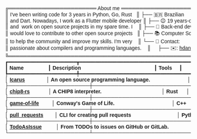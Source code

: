 <pre style="font-family:Helvetica">╔════════════════════════ About me ════════════════════════╗ 🤓 <a href="https://drive.google.com/drive/folders/1HEgd8xXOdbcE1ve6Uhzkxa3vlJ06AfjY?usp=share_link">Hícaro Dânrlley</a>                     
║ I&#x27;ve been writing code for 3 years in Python, Go, Rust   ║ ├── 🇧🇷 Brazilian                       
║ and Dart. Nowadays, I work as a Flutter mobile developer ║ ├── 😉 19 years-old                    
║ and  work on open source projects in my spare time. I    ║ ├── 🔧 Back-end developer              
║ would love to contribute to other open source projects   ║ ├── 📚 Computer Science student at <a href="https://ufal.br/">UFAL</a>
║ to help the community and improve my skills. I&#x27;m very    ║ └── 📇 Contact:                        
║ passionate about compilers and programming languages.    ║     ├── ✉️: <a href="mailto:hdanrlley1@gmail.com">hdanrlley1@gmail.com</a>        
╚══════════════════════════════════════════════════════════╝     └── LinkedIn️: <a href="https://www.linkedin.com/in/hicaromiguel/">hicaromiguel</a>         
┏━━━━━━━━━━━━━━━━━━━━━━┳━━━━━━━━━━━━━━━━━━━━━━━━━━━━━━━━━━━━━━━━━━━━━━━━━━━━━━━━━━━━━━━┳━━━━━━━━━━━┓
┃<span style="font-weight: bold"> Name                 </span>┃<span style="font-weight: bold"> Description                                                   </span>┃<span style="font-weight: bold"> Tools     </span>┃
┡━━━━━━━━━━━━━━━━━━━━━━╇━━━━━━━━━━━━━━━━━━━━━━━━━━━━━━━━━━━━━━━━━━━━━━━━━━━━━━━━━━━━━━━╇━━━━━━━━━━━┩
│<span style="font-weight: bold"> </span><span style="font-weight: bold"><a href="https://github.com/IcarusLang/Icarus">Icarus</a></span><span style="font-weight: bold">               </span>│<span style="font-weight: bold"> An open source programming language.                          </span>│<span style="font-weight: bold"> C++       </span>│
├──────────────────────┼───────────────────────────────────────────────────────────────┼───────────┤
│<span style="font-weight: bold"> </span><span style="font-weight: bold"><a href="https://github.com/HicaroD/chip8-rs">chip8-rs</a></span><span style="font-weight: bold">             </span>│<span style="font-weight: bold"> A CHIP8 interpreter.                                          </span>│<span style="font-weight: bold"> Rust      </span>│
├──────────────────────┼───────────────────────────────────────────────────────────────┼───────────┤
│<span style="font-weight: bold"> </span><span style="font-weight: bold"><a href="https://github.com/HicaroD/game-of-life">game-of-life</a></span><span style="font-weight: bold">         </span>│<span style="font-weight: bold"> Conway&#x27;s Game of Life.                                        </span>│<span style="font-weight: bold"> C++       </span>│
├──────────────────────┼───────────────────────────────────────────────────────────────┼───────────┤
│<span style="font-weight: bold"> </span><span style="font-weight: bold"><a href="https://github.com/HicaroD/pull-requests">pull_requests</a></span><span style="font-weight: bold">        </span>│<span style="font-weight: bold"> CLI for creating pull requests                                </span>│<span style="font-weight: bold"> Python    </span>│
├──────────────────────┼───────────────────────────────────────────────────────────────┼───────────┤
│<span style="font-weight: bold"> </span><span style="font-weight: bold"><a href="https://github.com/HicaroD/TodoAsIssue">TodoAsIssue</a></span><span style="font-weight: bold">          </span>│<span style="font-weight: bold"> From TODOs to issues on GitHub or GitLab.                     </span>│<span style="font-weight: bold"> Dart      </span>│
└──────────────────────┴───────────────────────────────────────────────────────────────┴───────────┘
</pre>